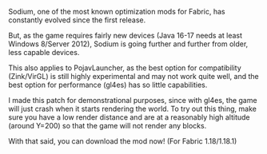 Sodium, one of the most known optimization mods for Fabric, has constantly evolved since the first release.

But, as the game requires fairly new devices (Java 16-17 needs at least Windows 8/Server 2012), Sodium is going further and further from older, less capable devices.

This also applies to PojavLauncher, as the best option for compatibility (Zink/VirGL) is still highly experimental and may not work quite well, and the best option for performance (gl4es) has so little capabilities.

I made this patch for demonstrational purposes, since with gl4es, the game will just crash when it starts rendering the world. To try out this thing, make sure you have a low render distance and are at a reasonably high altitude (around Y=200) so that the game will not render any blocks.

With that said, you can download the mod now! (For Fabric 1.18/1.18.1)
